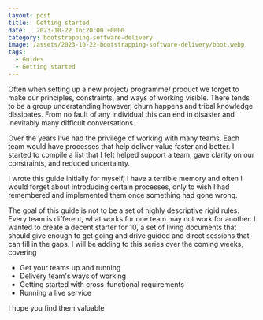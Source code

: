```yaml
---
layout: post
title:  Getting started
date:   2023-10-22 16:20:00 +0000
category: bootstrapping-software-delivery
image: /assets/2023-10-22-bootstrapping-software-delivery/boot.webp
tags:
  - Guides
  - Getting started
---
```


Often when setting up a new project/ programme/ product we forget to make our principles, constraints, and ways of working visible. There tends to be a group understanding however, churn happens and tribal knowledge dissipates. From no fault of any individual this can end in disaster and inevitably many difficult conversations.

<!--more-->

Over the years I’ve had the privilege of working with many teams. Each team would have processes that help deliver value faster and better. I started to compile a list that I felt helped support a team, gave clarity on our constraints, and reduced uncertainty.

I wrote this guide initially for myself, I have a terrible memory and often I would forget about introducing certain processes, only to wish I had remembered and implemented them once something had gone wrong.

The goal of this guide is not to be a set of highly descriptive rigid rules. Every team is different, what works for one team may not work for another. I wanted to create a decent starter for 10, a set of living documents that should give enough to get going and drive guided and direct sessions that can fill in the gaps.
I will be adding to this series over the coming weeks, covering

* Get your teams up and running
* Delivery team's ways of working
* Getting started with cross-functional requirements
* Running a live service

I hope you find them valuable
